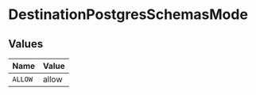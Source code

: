 # DestinationPostgresSchemasMode


## Values

| Name    | Value   |
| ------- | ------- |
| `ALLOW` | allow   |